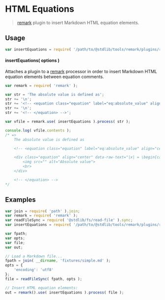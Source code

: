 # HTML Equations

> [remark][remark] plugin to insert Markdown HTML equation elements.


<section class="usage">

## Usage

``` javascript
var insertEquations = require( '/path/to/@stdlib/tools/remark/plugins/remark-html-equations' );
```

#### insertEquations( options )

Attaches a plugin to a [remark][remark] processor in order to insert Markdown HTML equation elements between equation comments.

``` javascript
var remark = require( 'remark' );

var str = 'The absolute value is defined as';
str += '\n';
str += '<!-- <equation class="equation" label="eq:absolute_value" align="center" raw="|x| = \begin{cases} x & \textrm{if}\ x \geq 0 \\ -x & \textrm{if}\ x < 0\end{cases}" alt="Absolute value"> -->\n';
str += '\n';
str += '<!-- </equation> -->';

var vfile = remark.use( insertEquations ).process( str );

console.log( vfile.contents );
/* => 
    The absolute value is defined as

    <!-- <equation class="equation" label="eq:absolute_value" align="center" raw="|x| = \begin{cases} x & \textrm{if}\ x \geq 0 \\ -x & \textrm{if}\ x < 0\end{cases}" alt="Absolute value"> -->

    <div class="equation" align="center" data-raw-text="|x| = \begin{cases} x & \textrm{if}\ x \geq 0 \\ -x & \textrm{if}\ x < 0\end{cases}" data-equation="eq:absolute_value">
        <img src="" alt="Absolute value">
        <br>
    </div>

    <!-- </equation> -->
*/
```

</section>

<!-- /.usage -->


<section class="examples">

## Examples

``` javascript
var join = require( 'path' ).join;
var remark = require( 'remark' );
var readFileSync = require( '@stdlib/fs/read-file' ).sync;
var insertEquations = require( '/path/to/@stdlib/tools/remark/plugins/remark-html-equations' );

var fpath;
var opts;
var file;
var out;

// Load a Markdown file...
fpath = join( __dirname, 'fixtures/simple.md' );
opts = {
    'encoding': 'utf8'
};
file = readFileSync( fpath, opts );

// Insert HTML equation elements:
out = remark().use( insertEquations ).process( file );
```

</section>

<!-- /.examples -->


<section class="links">

[remark]: https://github.com/wooorm/remark

</section>

<!-- /.links -->
